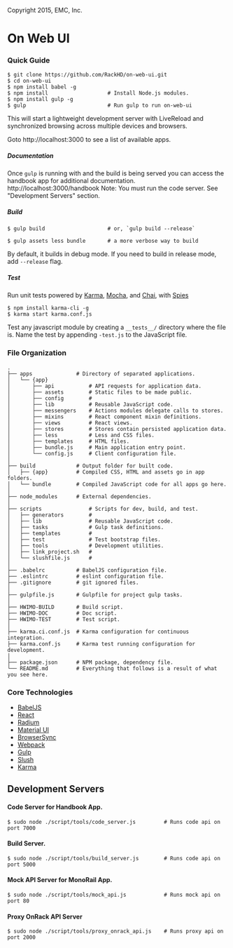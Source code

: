 Copyright 2015, EMC, Inc.

# On Web UI

### Quick Guide

```shell
$ git clone https://github.com/RackHD/on-web-ui.git
$ cd on-web-ui
$ npm install babel -g
$ npm install                   # Install Node.js modules.
$ npm install gulp -g
$ gulp                          # Run gulp to run on-web-ui
```

This will start a lightweight development server with LiveReload and
synchronized browsing across multiple devices and browsers.

Goto http://localhost:3000 to see a list of available apps.

##### Documentation
Once `gulp` is running with and the build is being served you can access the handbook app for additional documentation.
http://localhost:3000/handbook
Note: You must run the code server. See "Development Servers" section.

##### Build
```shell
$ gulp build                    # or, `gulp build --release`
```
```shell
$ gulp assets less bundle       # a more verbose way to build
```
By default, it builds in debug mode. If you need to build in release mode, add
`--release` flag.

##### Test
Run unit tests powered by [Karma](http://karma-runner.github.io/),
    [Mocha](http://mochajs.org/), and
    [Chai](http://chaijs.com/), with [Spies](https://github.com/chaijs/chai-spies)
```shell
$ npm install karma-cli -g
$ karma start karma.conf.js
```
Test any javascript module by creating a `__tests__/` directory where
the file is. Name the test by appending `-test.js` to the JavaScript file.

### File Organization
```
.
├── apps              # Directory of separated applications.
│   └── {app}
│       ├── api           # API requests for application data.
│       ├── assets        # Static files to be made public.
│       ├── config        #
│       ├── lib           # Reusable JavaScript code.
│       ├── messengers    # Actions modules delegate calls to stores.
│       ├── mixins        # React component mixin definitions.
│       ├── views         # React views.
│       ├── stores        # Stores contain persisted application data.
│       ├── less          # Less and CSS files.
│       ├── templates     # HTML files.
│       ├── bundle.js     # Main application entry point.
│       └── config.js     # Client configuration file.
│
├── build             # Output folder for built code.
│   ├── {app}         # Compiled CSS, HTML and assets go in app folders.
│   └── bundle        # Compiled JavaScript code for all apps go here.
│
├── node_modules      # External dependencies.
│
├── scripts               # Scripts for dev, build, and test.
│   ├── generators        #
│   ├── lib               # Reusable JavaScript code.
│   ├── tasks             # Gulp task definitions.
│   ├── templates         #
│   ├── test              # Test bootstrap files.
│   ├── tools             # Development utilities.
│   ├── link_project.sh   #
│   └── slushfile.js      #
│
├── .babelrc          # BabelJS configuration file.
├── .eslintrc         # eslint configuration file.
├── .gitignore        # git ignored files.
│
├── gulpfile.js       # Gulpfile for project gulp tasks.
│
├── HWIMO-BUILD       # Build script.
├── HWIMO-DOC         # Doc script.
├── HWIMO-TEST        # Test script.
│
├── karma.ci.conf.js  # Karma configuration for continuous integration.
├── karma.conf.js     # Karma test running configuration for development.
│
├── package.json      # NPM package, dependency file.
└── README.md         # Everything that follows is a result of what you see here.
```

### Core Technologies
 * [BabelJS](http://babeljs.io/docs/learn-es2015/#ecmascript-6-features')
 * [React](https://facebook.github.io/react/docs/getting-started.html)
 * [Radium](http://projects.formidablelabs.com/radium/)
 * [Material UI](http://material-ui.com/#/components/appbar)
 * [BrowserSync](http://www.browsersync.io/)
 * [Webpack](http://webpack.github.io/)
 * [Gulp](http://gulpjs.com/)
 * [Slush](http://slushjs.github.io/)
 * [Karma](http://karma-runner.github.io/)

## Development Servers
#### Code Server for Handbook App.
```shell
$ sudo node ./script/tools/code_server.js         # Runs code api on port 7000
```
#### Build Server.
```shell
$ sudo node ./script/tools/build_server.js        # Runs code api on port 5000
```
#### Mock API Server for MonoRail App.
```shell
$ sudo node ./script/tools/mock_api.js            # Runs mock api on port 80
```
#### Proxy OnRack API Server
```shell
$ sudo node ./script/tools/proxy_onrack_api.js    # Runs proxy api on port 2000
```
